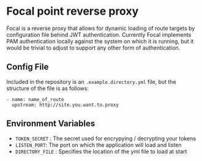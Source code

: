 # Focal point reverse proxy

Focal is a reverse proxy that allows for dynamic loading of route targets by configuration file behind JWT authentication. Currently Focal implements PAM authentication locally against the system on which it is running, but it would be trivial to adjust to support any other form of authentication.

## Config File
Included in the repository is an `.example.directory.yml` file, but the structure of the file is as follows:

```
- name: name_of_route
  upstream: http://site.you.want.to.proxy
```

## Environment Variables
* `TOKEN_SECRET` : The secret used for encrypying / decrypting your tokens
* `LISTEN_PORT`: The port on which the application will load and listen
* `DIRECTORY_FILE` : Specifies the location of the yml file to load at start